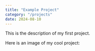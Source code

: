 ```yaml
---
title: "Example Project"
category: "/projects"
date: 2024-08-10
---
```


This is the description of my first project.

Here is an image of my cool project:


